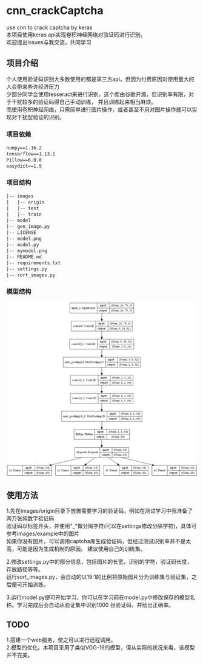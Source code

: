 # cnn_crackCaptcha
use cnn to crack captcha by keras  
本项目使用keras api实现卷积神经网络对验证码进行识别。  
欢迎提出issues与我交流，共同学习


## 项目介绍
个人使用验证码识别大多数使用的都是第三方api，但因为付费原因对使用量大的人会带来些许经济压力  
少部分同学会使用tesseract来进行识别，这个库由谷歌开源，但识别率有限，对于干扰较多的验证码得自己手动训练，
并且训练起来相当麻烦。  
而使用卷积神经网络，只需简单进行图片操作，或者甚至不用对图片操作就可以实现对干扰型验证的识别。

### 项目依赖
```
numpy==1.16.2 
tensorflow==1.13.1 
Pillow==6.0.0 
easydict==1.9 
```

### 项目结构
```
|-- images
|   |-- origin
|   |-- test
|   |-- train
|-- model
|-- gen_image.py
|-- LICENSE
|-- model.png
|-- model.py
|-- mymodel.png
|-- README.md
|-- requirements.txt
|-- settings.py
|-- sort_images.py
```

### 模型结构
![model](https://github.com/zer0e/cnn_crackCaptcha/raw/master/mymodel.png)

## 使用方法
1.先在images/origin目录下放置需要学习的验证码，例如在测试学习中我准备了两万张纯数字验证码  
验证码以标签开头，并使用"_"做分隔字符(可以在settings修改分隔字符)，具体可参考images/example中的图片  
如果你没有图片，可以调用captcha库生成验证码，但经过测试识别率并不是太高，可能是因为生成机制的原因。
建议使用自己的训练集。    

2.修改settings.py中的部分信息，包括图片的长宽，识别的字符，验证码长度，存放路径等等。  
运行sort_images.py，会自动的以19:1的比例将原始图片分为训练集与验证集，之后便可开始训练。

3.运行model.py便可开始学习，你可以在学习前在model.py中修改保存的模型名称。学习完成后会自动从验证集中识别1000
张验证码，并给出正确率。


## TODO
1.搭建一个web服务，使之可以进行远程调用。    
2.模型的优化。本项目采用了类似VGG-16的模型，但从实际的状况来看，该模型并不完美。



